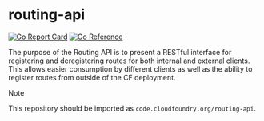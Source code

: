 # routing-api

[![Go Report Card](https://goreportcard.com/badge/code.cloudfoundry.org/routing-api)](https://goreportcard.com/report/code.cloudfoundry.org/routing-api)
[![Go Reference](https://pkg.go.dev/badge/code.cloudfoundry.org/routing-api.svg)](https://pkg.go.dev/code.cloudfoundry.org/routing-api)

The purpose of the Routing API is to present a RESTful interface for registering
and deregistering routes for both internal and external clients. This allows
easier consumption by different clients as well as the ability to register
routes from outside of the CF deployment.

> [!NOTE]
>
> This repository should be imported as `code.cloudfoundry.org/routing-api`.
